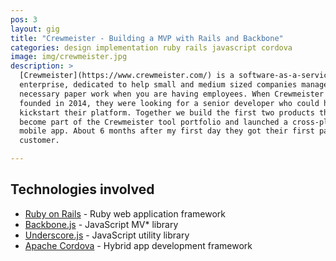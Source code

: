 ```yaml
---
pos: 3
layout: gig
title: "Crewmeister - Building a MVP with Rails and Backbone"
categories: design implementation ruby rails javascript cordova
image: img/crewmeister.jpg
description: >
  [Crewmeister](https://www.crewmeister.com/) is a software-as-a-service
  enterprise, dedicated to help small and medium sized companies manage all the
  necessary paper work when you are having employees. When Crewmeister was
  founded in 2014, they were looking for a senior developer who could help
  kickstart their platform. Together we build the first two products that would
  become part of the Crewmeister tool portfolio and launched a cross-platform
  mobile app. About 6 months after my first day they got their first paying
  customer.

---
```


Technologies involved
---------------------

* [Ruby on Rails](https://www.rubyonrails.org) - Ruby web application framework
* [Backbone.js](http://backbonejs.org/) - JavaScript MV\* library
* [Underscore.js](http://underscorejs.org/) - JavaScript utility library
* [Apache Cordova](https://cordova.apache.org/) - Hybrid app development
  framework
